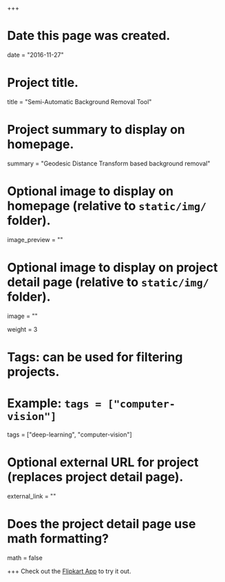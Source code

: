 +++
# Date this page was created.
date = "2016-11-27"

# Project title.
title = "Semi-Automatic Background Removal Tool"

# Project summary to display on homepage.
summary = "Geodesic Distance Transform based background removal"

# Optional image to display on homepage (relative to `static/img/` folder).
image_preview = ""

# Optional image to display on project detail page (relative to `static/img/` folder).
image = ""

weight = 3

# Tags: can be used for filtering projects.
# Example: `tags = ["computer-vision"]`
tags = ["deep-learning", "computer-vision"]

# Optional external URL for project (replaces project detail page).
external_link = ""

# Does the project detail page use math formatting?
math = false

+++
Check out the [Flipkart App](https://play.google.com/store/apps/details?id=com.flipkart.android&hl=en) to try it out.
